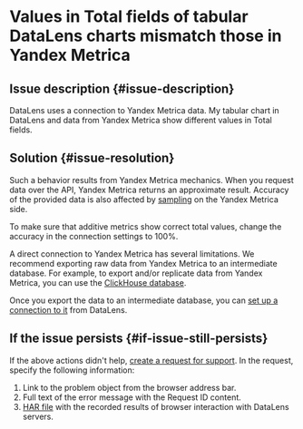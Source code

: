 # Values in Total fields of tabular DataLens charts mismatch those in Yandex Metrica

## Issue description {#issue-description}

DataLens uses a connection to Yandex Metrica data.
My tabular chart in DataLens and data from Yandex Metrica show different values in Total fields.

## Solution {#issue-resolution}

Such a behavior results from Yandex Metrica mechanics. When you request data over the API, Yandex Metrica returns an approximate result.
Accuracy of the provided data is also affected by [sampling](https://yandex.ru/dev/metrika/doc/api2/api_v1/sampling.html) on the Yandex Metrica side.

To make sure that additive metrics show correct total values, change the accuracy in the connection settings to 100%.

A direct connection to Yandex Metrica has several limitations. We recommend exporting raw data from Yandex Metrica to an intermediate database. For example, to export and/or replicate data from Yandex Metrica, you can use the [ClickHouse database](../../../managed-clickhouse/quickstart.md).

Once you export the data to an intermediate database, you can [set up a connection to it](../../../datalens/operations/connection/create-clickhouse.md) from DataLens.

## If the issue persists {#if-issue-still-persists}

If the above actions didn't help, [create a request for support](https://console.cloud.yandex.ru/support?section=contact).
In the request, specify the following information:
1. Link to the problem object from the browser address bar.
2. Full text of the error message with the Request ID content.
3. [HAR file](../../../support/create-har.md) with the recorded results of browser interaction with DataLens servers.
